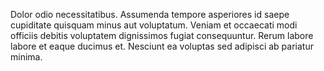 Dolor odio necessitatibus.
Assumenda tempore asperiores id saepe cupiditate quisquam minus aut voluptatum.
Veniam et occaecati modi officiis debitis voluptatem dignissimos fugiat consequuntur.
Rerum labore labore et eaque ducimus et.
Nesciunt ea voluptas sed adipisci ab pariatur minima.
